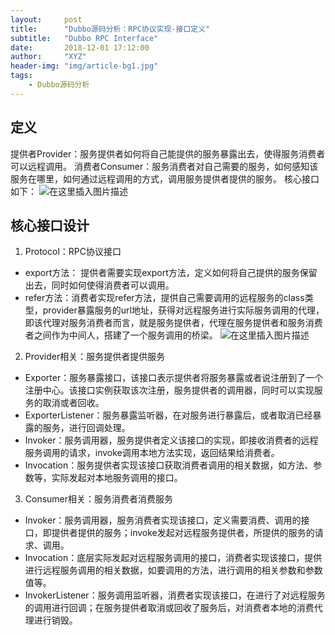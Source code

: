 ```yaml
---
layout:     post
title:      "Dubbo源码分析：RPC协议实现-接口定义"
subtitle:   "Dubbo RPC Interface"
date:       2018-12-01 17:12:00
author:     "XYZ"
header-img: "img/article-bg1.jpg"
tags:
    - Dubbo源码分析
---
```

## 定义
提供者Provider：服务提供者如何将自己能提供的服务暴露出去，使得服务消费者可以远程调用。
消费者Consumer：服务消费者对自己需要的服务，如何感知该服务在哪里，如何通过远程调用的方式，调用服务提供者提供的服务。
核心接口如下：
![在这里插入图片描述](https://img-blog.csdnimg.cn/20181201172718631.png?x-oss-process=image/watermark,type_ZmFuZ3poZW5naGVpdGk,shadow_10,text_aHR0cHM6Ly9ibG9nLmNzZG4ubmV0L3UwMTAwMTM1NzM=,size_16,color_FFFFFF,t_70)
## 核心接口设计
1. Protocol：RPC协议接口
* export方法： 提供者需要实现export方法，定义如何将自己提供的服务保留出去，同时如何使得消费者可以调用。
* refer方法：消费者实现refer方法，提供自己需要调用的远程服务的class类型，provider暴露服务的url地址，获得对远程服务进行实际服务调用的代理，即该代理对服务消费者而言，就是服务提供者，代理在服务提供者和服务消费者之间作为中间人，搭建了一个服务调用的桥梁。
![在这里插入图片描述](https://img-blog.csdnimg.cn/20181201172813269.png?x-oss-process=image/watermark,type_ZmFuZ3poZW5naGVpdGk,shadow_10,text_aHR0cHM6Ly9ibG9nLmNzZG4ubmV0L3UwMTAwMTM1NzM=,size_16,color_FFFFFF,t_70)

2. Provider相关：服务提供者提供服务
* Exporter：服务暴露接口，该接口表示提供者将服务暴露或者说注册到了一个注册中心。该接口实例获取该次注册，服务提供者的调用器，同时可以实现服务的取消或者回收。
* ExporterListener：服务暴露监听器，在对服务进行暴露后，或者取消已经暴露的服务，进行回调处理。
* Invoker：服务调用器，服务提供者定义该接口的实现，即接收消费者的远程服务调用的请求，invoke调用本地方法实现，返回结果给消费者。
* Invocation：服务提供者实现该接口获取消费者调用的相关数据，如方法、参数等，实际发起对本地服务调用的接口。

3. Consumer相关：服务消费者消费服务
* Invoker：服务调用器，服务消费者实现该接口，定义需要消费、调用的接口，即提供者提供的服务；invoke发起对远程服务提供者，所提供的服务的请求、调用。
* Invocation：底层实际发起对远程服务调用的接口，消费者实现该接口，提供进行远程服务调用的相关数据，如要调用的方法，进行调用的相关参数和参数值等。
* InvokerListener：服务调用监听器，消费者实现该接口，在进行了对远程服务的调用进行回调；在服务提供者取消或回收了服务后，对消费者本地的消费代理进行销毁。
